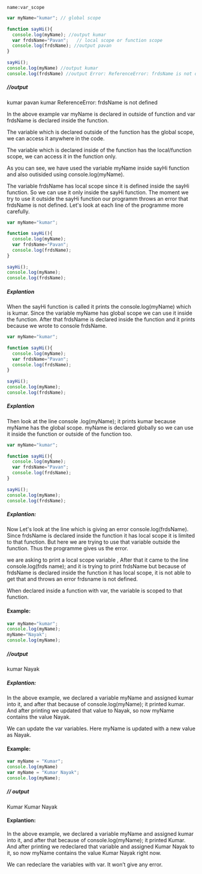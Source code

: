 ```ngMeta
name:var_scope
```
``` javascript
var myName="kumar"; // global scope
 
function sayHi(){
  console.log(myName); //output kumar
  var frdsName="Pavan";   // local scope or function scope
  console.log(frdsName); //output pavan
}
 
sayHi();
console.log(myName) //output kumar
console.log(frdsName) //output Error: ReferenceError: frdsName is not defined
```
##### //output
kumar
pavan
kumar
ReferenceError: frdsName is not defined

In the above example var myName is declared in outside of function and var frdsName is declared inside the function. 

The variable which is declared outside of the function has the global scope, we can access it anywhere in the code. 

The variable which is declared inside of the function has the local/function scope, we can access it in the function only. 

As you can see, we have used the variable myName inside sayHi function and also outisided using console.log(myName).

The variable frdsName has local scope since it is defined inside the sayHi function. So we can use it only inside the sayHi function. The moment we try to use it outside the sayHi function our programm throws an error that frdsName is not defined. Let's look at each line of the programme more carefully.

```javascript
var myName="kumar";
 
function sayHi(){
  console.log(myName);
  var frdsName="Pavan";
  console.log(frdsName);
}
 
sayHi();
console.log(myName);
console.log(frdsName);
 ```
 ##### Explantion
When the sayHi function is called  it prints  the console.log(myName) which is kumar. Since the variable myName has global scope we can use it inside the function. After that frdsName is declared inside the function and it prints because we wrote to console frdsName.

```javascript
var myName="kumar";
 
function sayHi(){
  console.log(myName);
  var frdsName="Pavan";
  console.log(frdsName);
}
 
sayHi();
console.log(myName);
console.log(frdsName);
```
 ##### Explantion
Then look at the line console .log(myName); it prints kumar because myName has the global scope.
myName is declared globally so we can use it inside the function or outside of the function too.

```javascript
var myName="kumar";
 
function sayHi(){
  console.log(myName);
  var frdsName="Pavan";
  console.log(frdsName);
}
 
sayHi();
console.log(myName);
console.log(frdsName);
 ```
 
##### Explantion:
Now Let's look at the line which is giving an error console.log(frdsName). Since frdsName is declared inside the function it has local scope it is limited to that function. But here we are trying to use that variable outside the function. Thus the programme gives us the error.

we are asking to print a local scope variable , 
After that it came to the line console.log(frds name); and it is trying to print frdsName but because of frdsName is declared inside the function it has local scope, it is not able to get that and throws an error frdsname is not defined.

When declared inside a function with var, the variable is scoped to that function.

#### Example:
 
```javascript
var myName="kumar";
console.log(myName);
myName="Nayak";
console.log(myName);
 ```
##### //output
kumar
Nayak
 
##### Explantion:
In the above example, we declared a variable myName and assigned kumar into it, and after that because of console.log(myName); it printed kumar. And after printing we updated that value to Nayak, so now myName contains the value Nayak.
 
We can update the var variables. Here myName is updated with a new value as Nayak.

#### Example:
 
 ```javascript
var myName = "Kumar";
console.log(myName)
var myName = "Kumar Nayak";
console.log(myName);
``` 
##### // output
Kumar
Kumar Nayak
 
 #### Explantion:
In the above example, we declared a variable myName and assigned kumar into it, and after that because of console.log(myName); it printed Kumar. And after printing we redeclared that variable and assigned Kumar Nayak to it, so now myName contains the value Kumar Nayak right now.
 
We can redeclare the variables with var. It won’t give any error.
